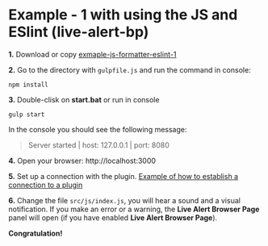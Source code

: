 # Example - 1 with using the JS and ESlint (live-alert-bp)

**1.** Download or copy [exmaple-js-formatter-eslint-1](https://github.com/Yuriy-Svetlov/live-alert-bp/tree/master/documentation/examples/gulp/js-formatter-eslint-1)

**2.** Go to the directory with `gulpfile.js` and run the command in console: 

```shell
npm install
```

**3.** Double-clisk on **start.bat** or run in console 

```shell
gulp start
```
In the console you should see the following message:

> Server started | host: 127.0.0.1 | port: 8080

**4.** 
Open your browser: http://localhost:3000

**5.** Set up a connection with the plugin. [Example of how to establish a connection to a plugin](https://github.com/Yuriy-Svetlov/live-alert-bp/tree/master/documentation/examples/%D1%81onnect_to_server)

**6.** Change the file  `src/js/index.js`, you will hear a sound and a visual notification. If you make an error or a warning, the **Live Alert Browser Page** panel will open (if you have enabled **Live Alert Browser Page**).

**Congratulation!**
